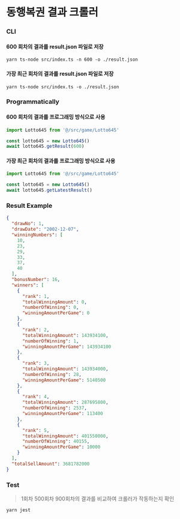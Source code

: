 # 동행복권 결과 크롤러

### CLI

#### 600 회차의 결과를 result.json 파일로 저장
```shell script
yarn ts-node src/index.ts -n 600 -o ./result.json 
```

#### 가장 최근 회차의 결과를 result.json 파일로 저장
```shell script
yarn ts-node src/index.ts -o ./result.json 
```

### Programmatically

#### 600 회차의 결과를 프로그래밍 방식으로 사용
```typescript
import Lotto645 from '@/src/game/Lotto645'

const lotto645 = new Lotto645()
await lotto645.getResult(600)
```

#### 가장 최근 회차의 결과를 프로그래밍 방식으로 사용
```typescript
import Lotto645 from '@/src/game/Lotto645'

const lotto645 = new Lotto645()
await lotto645.getLatestResult()
```

### Result Example
```json
{
  "drawNo": 1,
  "drawDate": "2002-12-07",
  "winningNumbers": [
    10,
    23,
    29,
    33,
    37,
    40
  ],
  "bonusNumber": 16,
  "winners": [
    {
      "rank": 1,
      "totalWinningAmount": 0,
      "numberOfWinning": 0,
      "winningAmountPerGame": 0
    },
    {
      "rank": 2,
      "totalWinningAmount": 143934100,
      "numberOfWinning": 1,
      "winningAmountPerGame": 143934100
    },
    {
      "rank": 3,
      "totalWinningAmount": 143934000,
      "numberOfWinning": 28,
      "winningAmountPerGame": 5140500
    },
    {
      "rank": 4,
      "totalWinningAmount": 287695800,
      "numberOfWinning": 2537,
      "winningAmountPerGame": 113400
    },
    {
      "rank": 5,
      "totalWinningAmount": 401550000,
      "numberOfWinning": 40155,
      "winningAmountPerGame": 10000
    }
  ],
  "totalSellAmount": 3681782000
}
```

### Test
> 1회차 500회차 900회차의 결과를 비교하여 크롤러가 작동하는지 확인
```shell script
yarn jest
```
